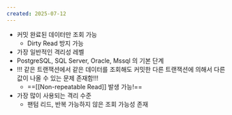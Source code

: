 ```yaml
---
created: 2025-07-12
---
```

- 커밋 완료된 데이터만 조회 가능
	- Dirty Read 방지 가능
- 가장 일반적인 격리성 레벨
- PostgreSQL, SQL Server, Oracle, Mssql 의 기본 단계
- !!! 같은 트랜잭션에서 같은 데이터를 조회해도 커밋한 다른 트랜잭션에 의해서 다른 값이 나올 수 있는 문제 존재함!!!
	- ==[[Non-repeatable Read]] 발생 가능!==
- 가장 많이 사용되는 격리 수준
	- 팬텀 리드, 반복 가능하지 않은 조회 가능성 존재